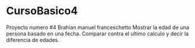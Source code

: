 # CursoBasico4
Proyecto numero #4
Brahian manuel franceschetto
Mostrar la edad de una persona basado en una fecha. Comparar contra el ultimo calculo y decir la
diferencia de edades.
